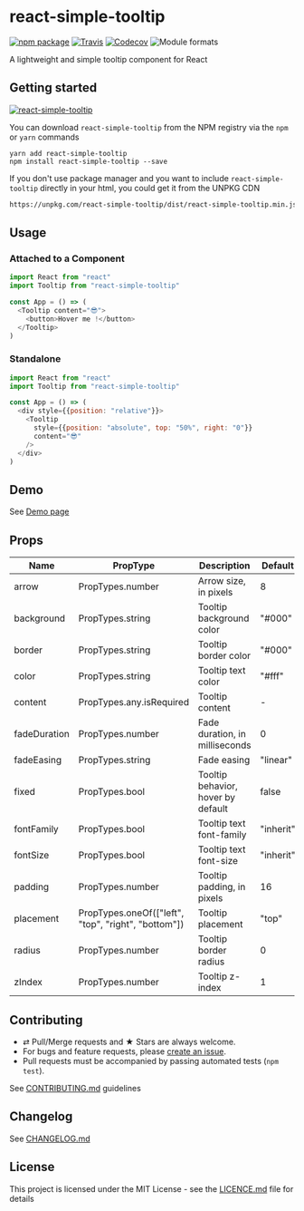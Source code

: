 # react-simple-tooltip

[![npm package][npm-badge]][npm]
[![Travis][build-badge]][build]
[![Codecov][codecov-badge]][codecov]
![Module formats][module-formats]

A lightweight and simple tooltip component for React

## Getting started

[![react-simple-tooltip](https://nodei.co/npm/react-simple-tooltip.png?downloads=true&downloadRank=true&stars=true)](https://nodei.co/npm/react-simple-tooltip/)

You can download `react-simple-tooltip` from the NPM registry via the `npm` or `yarn` commands

```shell
yarn add react-simple-tooltip
npm install react-simple-tooltip --save
```

If you don't use package manager and you want to include `react-simple-tooltip` directly in your html, you could get it from the UNPKG CDN

```html
https://unpkg.com/react-simple-tooltip/dist/react-simple-tooltip.min.js.
```

## Usage

### Attached to a Component

```javascript
import React from "react"
import Tooltip from "react-simple-tooltip"

const App = () => (
  <Tooltip content="😎">
    <button>Hover me !</button>
  </Tooltip>
)
```

### Standalone

```javascript
import React from "react"
import Tooltip from "react-simple-tooltip"

const App = () => (
  <div style={{position: "relative"}}>
    <Tooltip
      style={{position: "absolute", top: "50%", right: "0"}}
      content="😎"
    />
  </div>
)
```

## Demo

See [Demo page][github-page]

## Props

| Name         | PropType                                            | Description                        | Default   |
| ------------ | --------------------------------------------------- | ---------------------------------- | --------- |
| arrow        | PropTypes.number                                    | Arrow size, in pixels              | 8         |
| background   | PropTypes.string                                    | Tooltip background color           | "#000"    |
| border       | PropTypes.string                                    | Tooltip border color               | "#000"    |
| color        | PropTypes.string                                    | Tooltip text color                 | "#fff"    |
| content      | PropTypes.any.isRequired                            | Tooltip content                    | -         |
| fadeDuration | PropTypes.number                                    | Fade duration, in milliseconds     | 0         |
| fadeEasing   | PropTypes.string                                    | Fade easing                        | "linear"  |
| fixed        | PropTypes.bool                                      | Tooltip behavior, hover by default | false     |
| fontFamily   | PropTypes.bool                                      | Tooltip text font-family           | "inherit" |
| fontSize     | PropTypes.bool                                      | Tooltip text font-size             | "inherit" |
| padding      | PropTypes.number                                    | Tooltip padding, in pixels         | 16        |
| placement    | PropTypes.oneOf(["left", "top", "right", "bottom"]) | Tooltip placement                  | "top"     |
| radius       | PropTypes.number                                    | Tooltip border radius              | 0         |
| zIndex       | PropTypes.number                                    | Tooltip z-index                    | 1         |

## Contributing

* ⇄ Pull/Merge requests and ★ Stars are always welcome.
* For bugs and feature requests, please [create an issue][github-issue].
* Pull requests must be accompanied by passing automated tests (`npm test`).

See [CONTRIBUTING.md](./CONTRIBUTING.md) guidelines

## Changelog

See [CHANGELOG.md](./CHANGELOG.md)

## License

This project is licensed under the MIT License - see the [LICENCE.md](./LICENCE.md) file for details

[npm-badge]: https://img.shields.io/npm/v/react-simple-tooltip.svg?style=flat-square
[npm]: https://www.npmjs.org/package/react-simple-tooltip
[build-badge]: https://img.shields.io/travis/xuopled/react-simple-tooltip/master.svg?style=flat-square
[build]: https://travis-ci.org/xuopled/react-simple-tooltip
[codecov-badge]: https://img.shields.io/codecov/c/github/xuopled/react-simple-tooltip.svg?style=flat-square
[codecov]: https://codecov.io/gh/xuopled/react-simple-tooltip
[module-formats]: https://img.shields.io/badge/module%20formats-umd%2C%20cjs%2C%20esm-green.svg?style=flat-square
[github-page]: https://xuopled.github.io/react-simple-tooltip
[github-issue]: https://github.com/xuopled/react-simple-tooltip/issues/new
